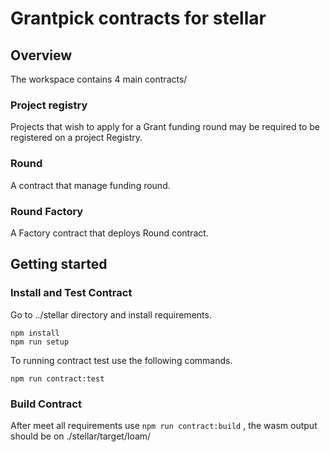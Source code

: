 # Grantpick contracts for stellar

## Overview
The workspace contains 4 main contracts/

### Project registry
Projects that wish to apply for a Grant funding round may be required to be registered on a project Registry.

### Round
A contract that manage funding round.

### Round Factory
A Factory contract that deploys Round contract.

## Getting started

### Install and Test Contract
Go to ../stellar directory and install requirements.
```
npm install 
npm run setup 
```
To running contract test use the following commands.
```
npm run contract:test 
```

### Build Contract
After meet all requirements use ```npm run contract:build``` , the wasm output should be on ./stellar/target/loam/